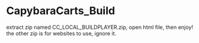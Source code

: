 # CapybaraCarts_Build

extract zip named CC_LOCAL_BUILDPLAYER.zip, open html file, then enjoy!
the other zip is for websites to use, ignore it.
